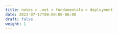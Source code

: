 ```yaml
---
title: notes > .net > fundamentals > deployment
date: 2023-07-17T00:00:00-06:00
draft: false
weight: 1
---
```


